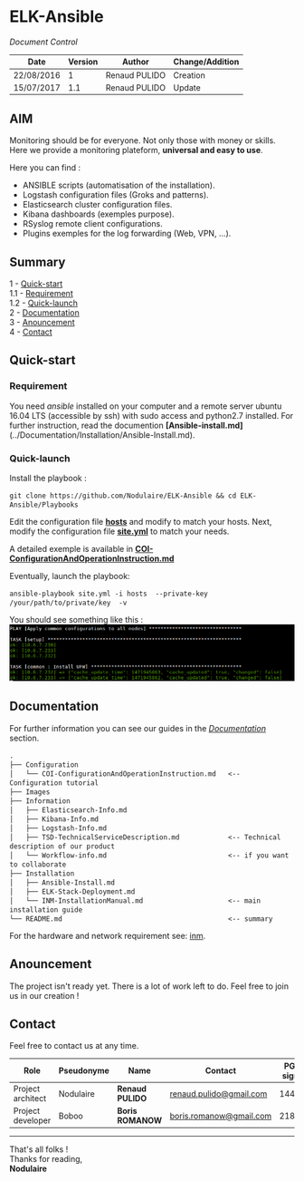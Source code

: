 # ELK-Ansible  

*Document Control*    

|  Date | Version  | Author  | Change/Addition  |
|---|---|---|---|
| 22/08/2016  |1 | Renaud PULIDO  |  Creation |
| 15/07/2017 | 1.1 | Renaud PULIDO | Update |


## AIM

Monitoring should be for everyone. Not only those with money or skills.   
Here we provide a monitoring plateform, **universal and easy to use**.

Here you can find :
 - ANSIBLE scripts (automatisation of the installation).
 - Logstash configuration files (Groks and patterns).
 - Elasticsearch cluster configuration files.
 - Kibana dashboards (exemples purpose).
 - RSyslog remote client configurations.
 - Plugins exemples for the log forwarding (Web, VPN, ...).

## Summary
1 - [Quick-start](#Quick-start)  
1.1 - [Requirement](#Requirement)  
1.2 - [Quick-launch](#Quick-launch)  
2 - [Documentation](#Documentation)  
3 - [Anouncement](#announcement)  
4 - [Contact](#contact)  


## Quick-start
### Requirement
You need *ansible* installed on your computer and a remote server ubuntu 16.04 LTS (accessible by ssh) with sudo access and python2.7 installed.
For further instruction, read the documention **[Ansible-install.md]**(../Documentation/Installation/Ansible-Install.md).

### Quick-launch

Install the playbook :
```
git clone https://github.com/Nodulaire/ELK-Ansible && cd ELK-Ansible/Playbooks
```

Edit the configuration file **[hosts](Playbooks/hosts)** and modify to match your hosts.
Next, modify the configuration file **[site.yml](Playbooks/site.yml)** to match your needs.

A detailed exemple is available in **[COI-ConfigurationAndOperationInstruction.md](Documentation/Configuration/COI-ConfigurationAndOperationInstruction.md)**

Eventually, launch the playbook:
```
ansible-playbook site.yml -i hosts  --private-key /your/path/to/private/key  -v
```
You should see something like this :  
![Install_ansible](Documentation/Images/Ansible/install_example.png)

## Documentation

For further information you can see our guides in the *[Documentation](Documentation)* section.
```
.
├── Configuration
│   └── COI-ConfigurationAndOperationInstruction.md   <-- Configuration tutorial
├── Images
├── Information
│   ├── Elasticsearch-Info.md
│   ├── Kibana-Info.md
│   ├── Logstash-Info.md
│   ├── TSD-TechnicalServiceDescription.md            <-- Technical description of our product
│   └── Workflow-info.md                              <-- if you want to collaborate
├── Installation
│   ├── Ansible-Install.md
│   ├── ELK-Stack-Deployment.md
│   └── INM-InstallationManual.md                     <-- main installation guide
└── README.md                                         <-- summary
```

For the hardware and network requirement see: [inm](Documentation/Installation/INM-InstallationManual.md).  

## Anouncement
The project isn't ready yet. There is a lot of work left to do. Feel free to join us in our creation !


## Contact
Feel free to contact us at any time.

| Role | Pseudonyme | Name | Contact | PGP Key signature |
|-------|---|---|--------|-------------------|
|Project architect | Nodulaire | **Renaud PULIDO**  | renaud.pulido@gmail.com | 144CFD9A |
|Project developer | Boboo   |**Boris ROMANOW**  | boris.romanow@gmail.com | 2185AF59 |


---
That's all folks !  
Thanks for reading,  
**Nodulaire**
